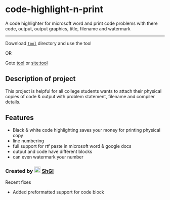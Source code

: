 # code-highlight-n-print
A code highlighter for microsoft word and print code problems with there code, output, output graphics, title, filename and watermark

<hr>

Download [`tool`](https://github.com/SGI-CAPP-AT2/code-highlight-n-print/tree/main/tool) directory and use the tool

OR 

Goto [tool](https://github.com/SGI-CAPP-AT2/code-highlight-n-print/tree/main/tool) or [site:tool](http://sgi-capp-at2.github.io/code-highlight-n-print/tool)

## Description of project

This project is helpful for all college students wants to attach their physical copies of code & output with problem statement, filename and compiler details.

## Features

- Black & white code highlighting saves your money for printing physical copy
- line numbering 
- full support for rtf paste in microsoft word & google docs
- output and code have different blocks
- can even watermark your number

### Created by <img src="https://avatars.githubusercontent.com/u/77089227?s=40&v=4" height="20px"/> [ShGI](https://github.com/SGI-CAPP-AT2)

Recent fixes
- Added preformatted support for code block
